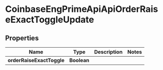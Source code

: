 
# CoinbaseEngPrimeApiApiOrderRaiseExactToggleUpdate

## Properties
Name | Type | Description | Notes
------------ | ------------- | ------------- | -------------
**orderRaiseExactToggle** | **Boolean** |  | 



